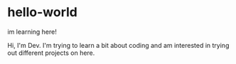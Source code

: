 # hello-world
im learning here!

Hi, I'm Dev.
I'm trying to learn a bit about coding and am interested in trying out different projects on here.
